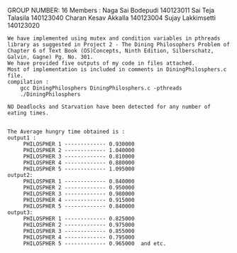 
GROUP NUMBER: 16
Members :
Naga Sai Bodepudi		         140123011
Sai Teja Talasila                140123040
Charan Kesav Akkalla			 140123004
Sujay Lakkimsetti			     140123020

	We have implemented using mutex and condition variables in pthreads library as suggested in Project 2 - The Dining Philosophers Problem of 
	Chapter 6 of Text Book (OS)Concepts, Ninth Edition, Silberschatz, Galvin, Gagne) Pg. No. 301.
	We have provided five outputs of my code in files attached.
	Most of implementation is included in comments in DiningPhilosphers.c file.
	compilation :
		gcc DiningPhilosphers DiningPhilosphers.c -pthreads
		./DiningPhilosphers
	
 	NO Deadlocks and Starvation have been detected for any number of eating times.
	
	
	The Average hungry time obtained is :
	output1 :
		 PHILOSPHER 1 ------------- 0.930000 
		 PHILOSPHER 2 ------------- 1.040000 
		 PHILOSPHER 3 ------------- 0.810000 
		 PHILOSPHER 4 ------------- 0.880000 
		 PHILOSPHER 5 ------------- 1.095000 
	output2: 
		 PHILOSPHER 1 ------------- 0.840000 
		 PHILOSPHER 2 ------------- 0.950000 
		 PHILOSPHER 3 ------------- 0.980000 
		 PHILOSPHER 4 ------------- 0.915000 
		 PHILOSPHER 5 ------------- 0.840000 
	output3:
		 PHILOSPHER 1 ------------- 0.825000 
		 PHILOSPHER 2 ------------- 0.975000 
		 PHILOSPHER 3 ------------- 0.855000 
		 PHILOSPHER 4 ------------- 0.795000 
		 PHILOSPHER 5 ------------- 0.965000  and etc.
